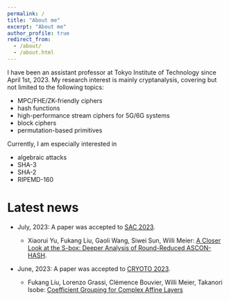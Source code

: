```yaml
---
permalink: /
title: "About me"
excerpt: "About me"
author_profile: true
redirect_from: 
  - /about/
  - /about.html
---
```


I have been an assistant professor at Tokyo Institute of Technology since April 1st, 2023. My research interest is mainly cryptanalysis, covering but not limited to the following topics:

 - MPC/FHE/ZK-friendly ciphers
 - hash functions
 - high-performance stream ciphers for 5G/6G systems
 - block ciphers
 - permutation-based primitives
 
 Currently, I am especially interested in 
 - algebraic attacks
 - SHA-3
 - SHA-2
 - RIPEMD-160
 
# Latest news

- July, 2023: A paper was accepted to [SAC 2023](https://sac-workshop.github.io/sac-2023/index.html).

  - Xiaorui Yu, Fukang Liu, Gaoli Wang, Siwei Sun, Willi Meier: [A Closer Look at the S-box: Deeper Analysis of Round-Reduced ASCON-HASH](https://eprint.iacr.org/2023/865.pdf).

- June, 2023: A paper was accepted to [CRYOTO 2023](https://crypto.iacr.org/2023/).

  - Fukang Liu, Lorenzo Grassi, Clémence Bouvier, Willi Meier, Takanori Isobe: [Coefficient Grouping for Complex Affine Layers](https://eprint.iacr.org/2023/782.pdf)
